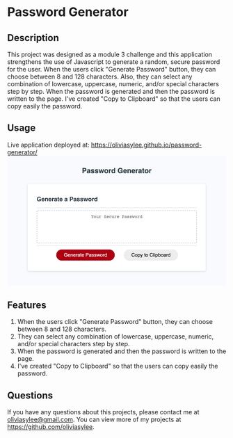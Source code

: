 # Password Generator

## Description
This project was designed as a module 3 challenge and this application strengthens the use of Javascript to generate a random, secure password for the user.
When the users click "Generate Password" button, they can choose between 8 and 128 characters. Also, they can select any combination of lowercase, uppercase, numeric, and/or special characters step by step. When the password is generated and then the password is written to the page. I've created "Copy to Clipboard" so that the users can copy easily the password.

## Usage
Live application deployed at: https://oliviasylee.github.io/password-generator/
[![portfolio-screenshot](Assets/Password-generator-screenshot.png)](https://oliviasylee.github.io/password-generator/)

## Features
1. When the users click "Generate Password" button, they can choose between 8 and 128 characters. 
2. They can select any combination of lowercase, uppercase, numeric, and/or special characters step by step. 
3. When the password is generated and then the password is written to the page. 
4. I've created "Copy to Clipboard" so that the users can copy easily the password.
 
## Questions
If you have any questions about this projects, please contact me at oliviasylee@gmail.com. You can view more of my projects at https://github.com/oliviasylee.
